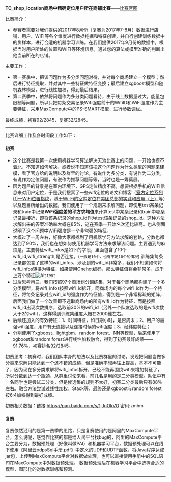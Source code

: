 
**TC_shop_location商场中精确定位用户所在商铺比赛**——[比赛官网](https://tianchi.aliyun.com/competition/introduction.htm?spm=5176.100150.711.5.16422009ClSUJf&raceId=231620)

比赛简介：
- 参赛者需要对我们提供的2017年8月份（复赛为2017年7-8月）数据进行店铺、用户、WIFI等各个维度进行数据挖掘和特征创建，并自行创建训练数据中的负样本，进行合适的机器学习训练。在我们提供2017年9月份的数据中，根据当时用户所处的位置和WIFI等环境信息，通过您的算法或模型准确的判断出他当前所在的店铺。

主要工作：
- 第一赛季中，把该问题作为多分类问题对待，并对每个商场建立一个模型；然后进行特征提取，并对其中一些特征做特征变换；最后建立xgboost模型和随机森林模型，进行线性加权，得到最后结果。
- 第二赛季中，依然将问题作为多分类问题看待，由于线上数据量过大，能量包限制等问题，所以只把每条交易记录Wifi强度前十的WifiID和WiFi强度作为主要特征，采用MaxCompute中的PS-SMART模型，进行参数调优。

最终成绩，初赛92/2845，复赛32/2845。


----------

比赛详细工作及各时间段工作如下：
#### 初赛
- 这个比赛是我第一次使用机器学习算法解决天池比赛上的问题，一开始也摸不着北，不知道如何解决，或者说不知道该把这个问题作为什么类型的问题来建模，看了官方给的说明以及群里的讨论，有说作为多分类，有说作为二分类，有说作为定位问题，有说作为推荐问题等等，当时也是一筹莫展。
- 因为题目的背景是在室内环境下，GPS定位精度不高，想要根据手机的WIFI信息来对用户定位，于是我们搜索了一些wifi定位的论文和博客（[室内定位系列(1)—WiFi位置指纹](http://www.cnblogs.com/rubbninja/p/6120964.html)，[基于Wi-Fi的室内定位在美团总部的实践和应用（上）](https://tech.meituan.com/mt-wifi-locate-practice-part1.html)等）以及题目所给出的数据，我们使用了一个规则来求解问题，即使用test某条记录和train中记录**WiFi强度差的平方求均值**来计算test中某条记录和train中哪条记录最接近，即将该条记录的shop_id作为test该条记录的shop_id。这种方法求解出来的答案准确率大概在85%，这在赛季一开始名次还比较高。也从侧面说明了这个问题中WiFi强度是一个非常强的特征。
- 大概过了一周左右，好像大家都找到了用机器学习方法求解的套路，分数也都达到了90%，我们也在想如何使用机器学习方法来求解该问题。主要遇到的麻烦是，主要特征wifi_infos是如下的字段，里面包含了10个wifi_id,wifi_strength,是否连接。(`一般是10个，也有不足10个的情况`) 训练集每条记录都包含了这样的wifi_infos，涉及到的wifi_id非常多，我们不知道如何将wifi_infos转换为特征，如果使用Onehot编码，那么特征值将会非常多，成千上万个特征![Alt text](./1519873917757.png)
- 过后思考再三，我们按照97个商场划分训练集，对于每个商场都构建了一个多分类模型，将wifi_infos按照wifi_id拆开，同商场内的每个wifi_id作为一个特征，将每条记录对应wifi_id的强度作为特征值，得到是一个非常稀疏的矩阵，后面我们做了一个改善即不选取商场内的所有wifi_id作为特征，而是按照wifi_id出现次数排序，选取前30%的wifi_id（另外一个队友选取的是wifi次数大于2的wifi），这样得到训练集维度大概在2000维左右。
- 后续还加入的有效特征：1、时间特征，如日期小时，是否周末；2、用户的最强wifi强度，用户有无连接以及连接时候的wifi强度；3、经纬度特征；
- 分别使用了xgboost、lightgbm、random forest、NN等模型，后来使用了xgboost和random forest进行线性加权融合，得到了初赛最好成绩——91.76%，初赛排名92/2845。

初赛思考：初赛时，我们团队本身的想法以及比赛群里的讨论，发现把问题当做多分类来求解只能达到一个还不错的成绩，但是准确率想再往上提高，基本不可能了，因为现在多分类求解将wifi_infos拆开，已经不能再围绕wifi来增加特征了，所以分数到达一个瓶颈，从群里讨论来看，前几名是用的是二分类模型。队伍中有一名同学也是尝试二分类，但是候选集的规则不太好，初赛二分类最后只有88%左右。融合方法尝试过线性加权，Stack等，最终还是xgboost与random forest按6:4加权得到最好成绩。

初赛相关数据：链接:https://pan.baidu.com/s/1jJqOkVO  密码:zmhm

#### 复赛
复赛依然沿用的是第一赛季的思路，只是复赛使用的是阿里的MaxCompute平台，怎么说呢，感觉作比赛的都是给人试平台找bug的，阿里的MaxCompute平台主要分为，数据预处理（好像叫做PAI）和机器学习平台，数据预处理可以在线下使用《阿里云odpsSql手册.pdf》中定义的UDF和UDTF函数，将Java程序达成jar包，上传到MaxCompute平台对数据做处理，也可以直接使用手册中的SQL语句在MaxCompute中对数据预处理。 
数据预处理后在机器学习平台中选择合适的模型，图形化的对数据训练和预测。


----------
